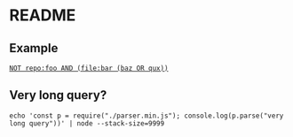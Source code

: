 # README

## Example

[`NOT repo:foo AND (file:bar (baz OR qux))`](https://rvantonder.github.io/q/#NOT%20repo:foo%20AND%20(file:bar%20(baz%20OR%20qux)))

## Very long query?

```
echo 'const p = require("./parser.min.js"); console.log(p.parse("very long query"))' | node --stack-size=9999
```
